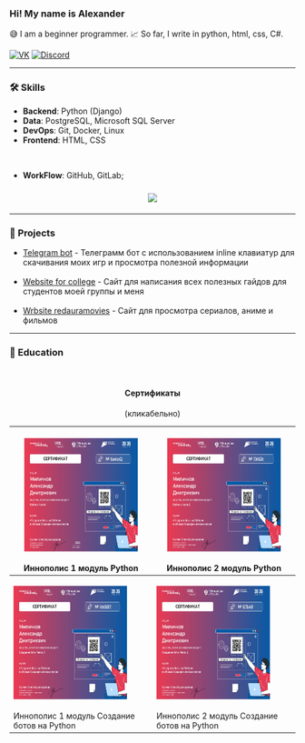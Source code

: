 ﻿### Hi! My name is Alexander

😅 I am a beginner programmer. 📈 So far, I write in python, html, css, C#.

[![VK](https://img.shields.io/badge/-VK-0077FF?style=for-the-badge&logo=VK&logoColor=FFFFFF)](https://vk.com/komorilfg)
[![Discord](https://img.shields.io/badge/-Discord-5761F6?style=for-the-badge&logo=Discord&logoColor=FFFFFF)](https://discordapp.com/users/996144843287957514/)

---
<h3>🛠️ Skills</h3>

* **Backend**: Python (Django)
* **Data**: PostgreSQL, Microsoft SQL Server
* **DevOps**: Git, Docker, Linux
* **Frontend**: HTML, CSS

<br>

* **WorkFlow**: GitHub, GitLab;

<h3 align="center"><img src="https://github-readme-stats.vercel.app/api/top-langs/?username=Komorif&langs_count=6&layout=compact&theme=dark"></h3>


---

<h3>🧠 Projects</h3>

- [Telegram bot](https://github.com/Komorif/Telegram_bot_pythonanywhere) - Телеграмм бот с использованием inline клавиатур
для скачивания моих игр и просмотра полезной информации
<br><br>
- [Website for college](https://github.com/Komorif/college_blog) - Сайт для написания всех полезных гайдов для студентов моей группы и меня 
<br><br>
- [Wrbsite redauramovies](https://github.com/Komorif/f) - Сайт для просмотра сериалов, аниме и фильмов

---

<h3>🦾 Education</h3>
<br>

<h4 align="center">Сертификаты</h3>
<p align="center">(кликабельно)</p>

| <br>[<img src="assets/Python_module_part_1.jpg" height="200px" width="200px">](https://drive.google.com/file/d/1PuHjGVJb8terEUUNvqoR3SoUyYueK9zm/view)<br><br>Иннополис 1 модуль Python                     | <br>[<img src="assets/Python_module_part_2.jpg" height="200px" width="200px">](https://drive.google.com/file/d/1Ysx7cHcQW4abBQlJKrCCDVYHKPovMGGO/view?usp=sharing)<br><br>Иннополис 2 модуль Python                    |
| ------------------------------------------------------------------------------------------------------------------------------------------------------------------------------------------------------------------------------------------------------------------------------------------------------------------------------------------------------------------------------------------------------------------------------------------------------------------------------------------- | ------------------------------------------------------------------------------------------------------------------------------------------------------------------------------------------------------------------------------------------------------------------------------------------------------------------------------------------------------------------------------------------------------------------------------------------------------------------------------------------ |
| <br>[<img src="assets/creating_a_bot_part_1.jpg" height="200px" width="200px">](https://drive.google.com/file/d/1WnYvvZVlNkV68UKj2aW2wv5nTRJowmod/view?usp=sharing)<br><br>Иннополис 1 модуль Создание ботов на Python | <br>[<img src="assets/creating_a_bot_part_2.jpg" height="200px" width="200px">](https://drive.google.com/file/d/1T9YxLyt7Uohprdj6AB1MA4R0D7c05bv2/view)<br><br>Иннополис 2 модуль Создание ботов на Python |
